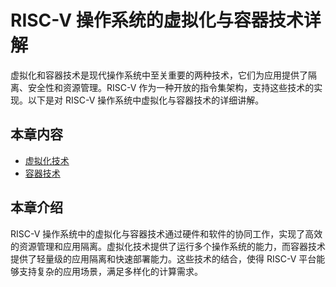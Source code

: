 # RISC-V 操作系统的虚拟化与容器技术详解

虚拟化和容器技术是现代操作系统中至关重要的两种技术，它们为应用提供了隔离、安全性和资源管理。RISC-V 作为一种开放的指令集架构，支持这些技术的实现。以下是对 RISC-V 操作系统中虚拟化与容器技术的详细讲解。

## 本章内容

- [虚拟化技术](./chapter_7_1.md)
- [容器技术](./chapter_7_2.md)

## 本章介绍

RISC-V 操作系统中的虚拟化与容器技术通过硬件和软件的协同工作，实现了高效的资源管理和应用隔离。虚拟化技术提供了运行多个操作系统的能力，而容器技术提供了轻量级的应用隔离和快速部署能力。这些技术的结合，使得 RISC-V 平台能够支持复杂的应用场景，满足多样化的计算需求。
